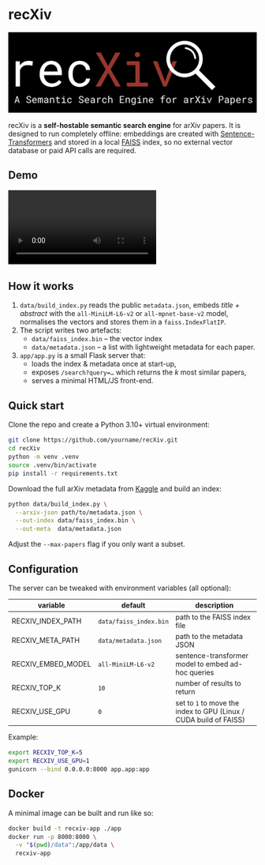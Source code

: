 # recXiv

![recXiv](https://github.com/richardcsuwandi/recXiv/blob/master/recxiv_logo.png)

recXiv is a **self-hostable semantic search engine** for arXiv papers. It is designed to run completely offline: embeddings are created with [Sentence-Transformers](https://www.sbert.net/) and stored in a local [FAISS](https://github.com/facebookresearch/faiss) index, so no external vector database or paid API calls are required.

## Demo

![recXiv Demo](https://github.com/richardcsuwandi/recXiv/blob/master/demo.mp4)


## How it works
1. `data/build_index.py` reads the public `metadata.json`, embeds *title + abstract* with the `all-MiniLM-L6-v2` or `all-mpnet-base-v2` model, normalises the vectors and stores them in a `faiss.IndexFlatIP`.
2. The script writes two artefacts:
   * `data/faiss_index.bin` – the vector index
   * `data/metadata.json`  – a list with lightweight metadata for each paper.
3. `app/app.py` is a small Flask server that:
   * loads the index & metadata once at start-up,
   * exposes `/search?query=…` which returns the *k* most similar papers,
   * serves a minimal HTML/JS front-end.

## Quick start

Clone the repo and create a Python 3.10+ virtual environment:

```bash
git clone https://github.com/yourname/recXiv.git
cd recXiv
python -m venv .venv
source .venv/bin/activate
pip install -r requirements.txt
```

Download the full arXiv metadata from [Kaggle](https://www.kaggle.com/datasets/Cornell-University/arxiv) and build an index:

```bash
python data/build_index.py \
  --arxiv-json path/to/metadata.json \
  --out-index data/faiss_index.bin \
  --out-meta  data/metadata.json
```

Adjust the `--max-papers` flag if you only want a subset.

## Configuration

The server can be tweaked with environment variables (all optional):

| variable             | default                     | description                          |
|----------------------|-----------------------------|--------------------------------------|
| RECXIV_INDEX_PATH    | `data/faiss_index.bin`      | path to the FAISS index file         |
| RECXIV_META_PATH     | `data/metadata.json`        | path to the metadata JSON            |
| RECXIV_EMBED_MODEL   | `all-MiniLM-L6-v2`          | sentence-transformer model to embed ad-hoc queries |
| RECXIV_TOP_K         | `10`                        | number of results to return          |
| RECXIV_USE_GPU       | `0`                         | set to `1` to move the index to GPU (Linux / CUDA build of FAISS) |

Example:

```bash
export RECXIV_TOP_K=5
export RECXIV_USE_GPU=1
gunicorn --bind 0.0.0.0:8000 app.app:app
```

## Docker

A minimal image can be built and run like so:

```bash
docker build -t recxiv-app ./app
docker run -p 8000:8000 \
  -v "$(pwd)/data":/app/data \
  recxiv-app
```
